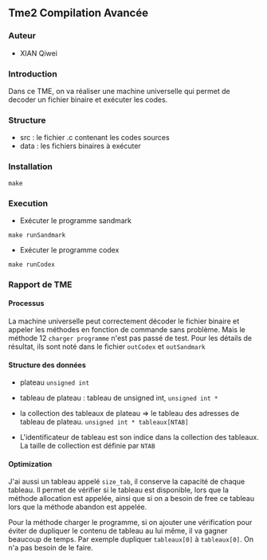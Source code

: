 ## Tme2 Compilation Avancée
### Auteur
- XIAN Qiwei

### Introduction
Dans ce TME, on va réaliser une machine universelle qui permet de decoder un fichier binaire et exécuter les codes.

### Structure
- src : le fichier .c contenant les codes sources
- data : les fichiers binaires à exécuter

### Installation
```
make
```

### Execution
- Exécuter le programme sandmark
```
make runSandmark
```
- Exécuter le programme codex
```
make runCodex
```

### Rapport de TME
#### Processus
La machine universelle peut correctement décoder le fichier binaire et appeler les méthodes en fonction de commande sans problème. Mais le méthode 12 `charger programme` n'est pas passé de test. Pour les détails de résultat, ils sont noté dans le fichier `outCodex` et `outSandmark`

#### Structure des données
- plateau
  `unsigned int`

- tableau de plateau : tableau de unsigned int, `unsigned int *`
- la collection des tableaux de plateau => le tableau des adresses de tableau de plateau.
`unsigned int * tableaux[NTAB]`
- L'identificateur de tableau est son indice dans la collection des tableaux.
La taille de collection est définie par `NTAB`

#### Optimization

J'ai aussi un tableau appelé `size_tab`, il conserve la capacité de chaque tableau. Il permet de vérifier si le tableau est disponible, lors que la méthode allocation est appelée, ainsi que si on a besoin de free ce tableau lors que la méthode abandon est appelée.

Pour la méthode charger le programme, si on ajouter une vérification pour éviter de dupliquer le contenu de tableau au lui même, il va gagner beaucoup de temps. Par exemple dupliquer `tableaux[0]` à `tableaux[0]`. On n'a pas besoin de le faire.
